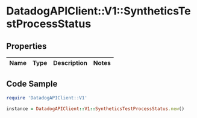 # DatadogAPIClient::V1::SyntheticsTestProcessStatus

## Properties

Name | Type | Description | Notes
------------ | ------------- | ------------- | -------------

## Code Sample

```ruby
require 'DatadogAPIClient::V1'

instance = DatadogAPIClient::V1::SyntheticsTestProcessStatus.new()
```


